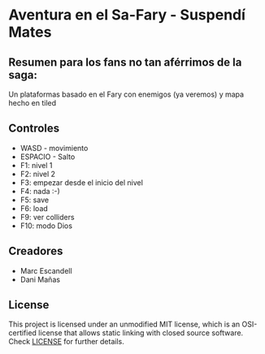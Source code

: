 # Aventura en el Sa-Fary - Suspendí Mates

## Resumen para los fans no tan aférrimos de la saga:

Un plataformas basado en el Fary con enemigos (ya veremos) y mapa hecho en tiled

## Controles

 - WASD - movimiento
 - ESPACIO - Salto
 - F1: nivel 1
 - F2: nivel 2
 - F3: empezar desde el inicio del nivel
 - F4: nada :-)
 - F5: save
 - F6: load
 - F9: ver colliders
 - F10: modo Dios

## Creadores

 - Marc Escandell
 - Dani Mañas

## License

This project is licensed under an unmodified MIT license, which is an OSI-certified license that allows static linking with closed source software. Check [LICENSE](LICENSE) for further details.

